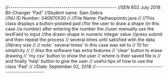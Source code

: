 //-----------------------------------------------------
//SEN 602 July 2018 Bit-Changer 'Pad"
//Student name: Sam Gebra  
//NU ID Number: 040970530
//
//File Name: Padtwopointo.java
//
//This class displays a button-pixlated pad
//for the user to draw a shape (in this case
//a number) after entering the number the 
//user manually use the textField to input 
//the drawn shape in numeric integer value
//press submit and then repeat the process
// several times until satisfied with the data
//library size
//
// note: 'several times' in this case was set to 
// 10 for simplicity
//
// Also the software has extra features
// 'clear' button to erase drawing
// 'my csv' button to show the user
// where is their saved file is
// and finally 'help' button to give the user
// useful tips of how to use the class 'Pad'
//
//Date: September  02, 2018
//----------------------------------------------------

